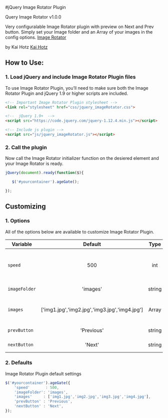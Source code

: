 #jQuery Image Rotator Plugin

 Query Image Rotator v1.0.0

Very configuralable Image Rotator plugin with preview on Next and Prev button.
Simply set your Image folder and an Array of your images in the config options.
[Image Rotator](https://github.com/KaiHotz/jQuery-Image-Rotator-Plugin)

by Kai Hotz [Kai Hotz](https://github.com/KaiHotz)

## How to Use:

### 1. Load jQuery and include Image Rotator Plugin files

To use Image Rotator Plugin, you’ll need to make sure both the Image Rotator Plugin and jQuery 1.9 or higher scripts are included.

```html
<!-- Important Image Rotator Plugin stylesheet -->
<link rel="stylesheet" href="css/jquery_imageRotator.css">

<!--  jQuery 1.9+  -->
<script src="https://code.jquery.com/jquery-1.12.4.min.js"></script>

<!-- Include js plugin -->
<script src="js/jquery_imageRotator.js"></script>
```


### 2. Call the plugin

Now call the Image Rotator initializer function on the desiered element and your Image Rotator is ready.

```javascript
jQuery(document).ready(function($){

   $('#yourcontainer').ageGate();

});
```

## Customizing

### 1. Options

All of the options below are available to customize Image Rotator Plugin.

| Variable      | Default                                       | Type   | Description                            |
| --------------|:---------------------------------------------:|:------:| ---------------------------------------|
| `speed`       | 500                                           | int    | Speed for animation on on Image Change |
| `imageFolder` | 'images'                                      | string | Image Folder         				  |
| `images`      | ['img1.jpg','img2.jpg','img3.jpg','img4.jpg'] | Array  | Array with the names of your images 	  |
| `prevButton`  | 'Previous'                                    | string | Prev Button Text            			  |
| `nextButton`  | 'Next'                                        | string | Next Button Text                       |


### 2. Defaults

Image Rotator Plugin default settings

```javascript
$('#yourcontainer').ageGate({
	'speed'       : 500,
    'imageFolder': 'images',
    'images'     : ['img1.jpg','img2.jpg','img3.jpg','img4.jpg'],
    'prevButton' : 'Previous',
    'nextButton' : 'Next',
});
```
